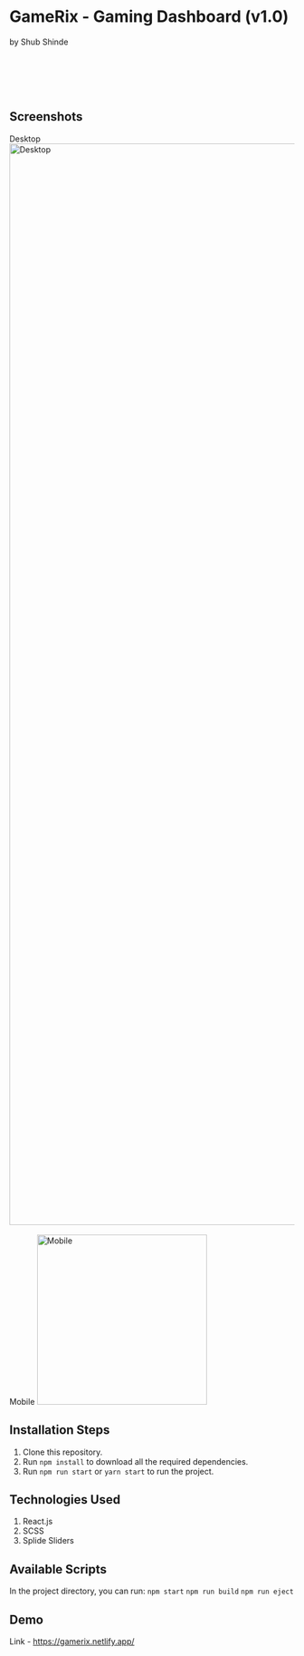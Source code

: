 # GameRix - Gaming Dashboard (v1.0)
by Shub Shinde

<br>
<br>
<br>
<br>

## Screenshots
Desktop
<img width="1908" alt="Desktop" src="https://user-images.githubusercontent.com/34902695/170878623-59072051-589a-467b-91ff-068ead0e4003.png">
<br>
<br>
Mobile
<img alt="Mobile" width="300" src="https://user-images.githubusercontent.com/34902695/170878762-de72c02a-6023-477e-a546-fd9ef6b5a028.png">


## Installation Steps
1. Clone this repository.
2. Run `npm install` to download all the required dependencies.
3. Run `npm run start` or `yarn start` to run the project.


## Technologies Used
1. React.js
2. SCSS
3. Splide Sliders


## Available Scripts
In the project directory, you can run:
`npm start`
`npm run build`
`npm run eject`


## Demo
Link - https://gamerix.netlify.app/


